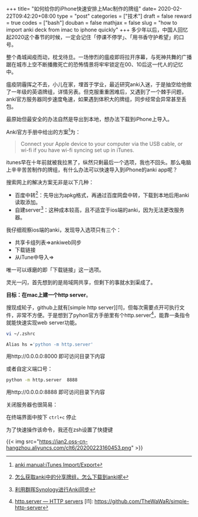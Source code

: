 +++
title= "如何给你的iPhone快速安排上Mac制作的牌组"
date= 2020-02-22T09:42:20+08:00
type = "post"
categories = ["技术"]
draft = false
reward = true
codes = ["bash"]
douban = false
mathjax = false
slug = "how to import anki deck from imac to iphone quickly"
+++
多少年以后，中国人回忆起2020这个春节的时候，一定会记住「停课不停学」、「用书香守护希望」的口号。

整个甬城闻疫而动，枕戈待旦。一场惨烈的瘟疫即将拉开序幕，与死神共舞的广播踞在城市上空不断播撒死亡的恐怖情景将牢牢锁定在00、10后这一代人的记忆中。

瘟疫阴霾挥之不去，小儿在家，埋首于学业，最近研究anki入迷，于是抽空给他做了一年级的英语牌组，详情另表。但克服重重困难后，又遇到了一个棘手问题，anki官方服务器同步速度龟速，如果遇到体积大的牌组，同步经常会异常甚至丢包。

最原始但最安全的办法自然是导出到本地，想办法下载到iPhone上导入。

<!--more-->

Anki官方手册中给出的方案[^1]为：

>Connect your Apple device to your computer via the USB cable, or wi-fi if you have wi-fi syncing set up in iTunes.

itunes早在十年前就被我拉黑了，纵然只剩最后一个选项，我也不回头。那么电脑上辛辛苦苦制作的牌组，有什么办法可以快速导入到iPhone的anki app呢？

搜索网上的解决方案无非是以下几种：

* 百度中转[^2]：先导出为apkg格式，再通过百度网盘中转，下载到本地后用anki读取添加。
* 自建server[^3]：这种成本较高，且不适宜于ios端的anki，因为无法更改服务器。

我仔细观察ios端的anki，发现导入选项只有三个：

* 共享卡组列表=>ankiweb同步
* 下载链接
* 从iTune中导入=>

唯一可以琢磨的即「下载链接」这一选项。

灵光一闪，首先想到的是局域网共享，但剩下的事就水到渠成了。

**目标：在mac上建一个http server**。

搜现成轮子，github上就有[simple http server][l1]，但每次需要点开可执行文件，非常不方便。于是想到了pyhon官方手册里有个http.server[^4]，能靠一条指令就能快速实现web server功能。

```bash
vi ~/.zshrc
```

```bash
Alias hs ='python -m http.server'
```

用http://0.0.0.0:8000 即可访问目录下内容

或者自定义端口号：

```bash
python -m http.server  8888
```

用http://0.0.0.0:8888 即可访问目录下内容

关闭服务器也很简易：

在终端界面中按下 `ctrl+c` 停止

为了快速操作该命令，我还在zsh设置了快捷键

{{< img src="https://ian2.oss-cn-hangzhou.aliyuncs.com/clt6/20200223160453.png" >}}

[^1]: [anki manual:iTunes Import/Export](https://apps.ankiweb.net/docs/am-manual.html#itunes-import/export)
[^2]: [怎么获取anki中的分享牌组，怎么下载到anki呢](https://www.zhihu.com/question/331439631/answer/740820205)
[^3]: [利用群晖Synology进行Anki同步](https://zhuanlan.zhihu.com/p/70269217)
[^4]: [http.server — HTTP servers](https://docs.python.org/3.0/library/http.server.html)
[l1]: https://github.com/TheWaWaR/simple-http-server
